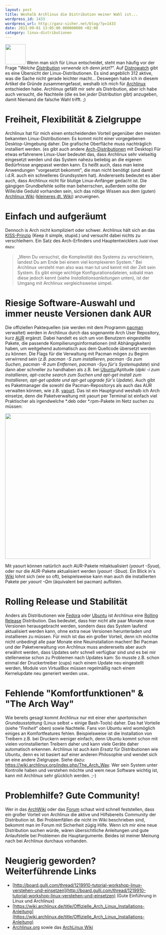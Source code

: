 ```yaml
---
layout: post
title: Weshalb Archlinux die Distribution meiner Wahl ist...
wordpress_id: 1433
wordpress_url: http://ganz-sicher.net/blog/?p=1433
date: 2011-09-01 13:05:00.000000000 +02:00
category: linux-distributionen
---
```

<img class="lefticon" src="{{site.url}}/wp-content/uploads/archlinux_small.png" alt="" width="66" height="65" />
Wenn man sich für Linux entscheidet, steht man häufig vor der Frage "<em>Welche <a href="http://de.wikipedia.org/wiki/Distribution_(Software)">Distribution</a> verwende ich denn jetzt?</em>". Auf <a href="http://www.distrowatch.com/">Distrowatch</a> gibt es eine Übersicht der Linux-Distributionen. Es sind angeblich 312 aktive, was die Sache nicht gerade leichter macht...
Deswegen habe ich in diesem Artikel die Gründe zusammengefasst, weshalb ich mich für <a href="http://www.archlinux.org/">Archlinux</a> entschieden habe. Archlinux gefällt mir sehr als Distribution, aber ich habe auch versucht, die Nachteile (die es bei <em>jeder</em> Distribution gibt) anzugeben, damit Niemand die falsche Wahl trifft. ;)
<!--more-->

Freiheit, Flexibilität &amp; Zielgruppe
=========================================
Archlinux hat für mich einen entscheidenden Vorteil gegenüber den meisten bekannten Linux-Distributionen: Es kommt nicht einer vorgegebenen Desktop-Umgebung daher. Die grafische Oberfläche muss nachträglich installiert werden. (es gibt auch andere <a href="https://wiki.archlinux.org/index.php/Arch_Based_Distributions_(Active)">Arch-Distributionen</a> mit Desktop) Für etwas erfahrenere Linux-User bedeutet das, dass Archlinux sehr vielseitig eingesetzt werden und das System nahezu beliebig an die eigenen Bedürfnisse angepasst werden kann. Es heißt auch, dass man keine Anwendungen "vorgesetzt bekommt", die man nicht benötigt (und damit i.d.R. auch ein schnelleres Grundsystem hat). Andererseits bedeutet es aber auch, dass Archlinux nicht für blutige Linux-Anfänger gedacht ist. Die gängigen Grundbefehle sollte man beherrschen, außerdem sollte der Wille/die Geduld vorhanden sein, sich das nötige Wissen aus dem (guten) <a href="https://wiki.archlinux.org/">Archlinux Wiki</a> (<a href="https://wiki.archlinux.de/">kleineres dt. Wiki</a>) anzueignen.

Einfach und aufgeräumt
=======================
Dennoch is Arch nicht kompliziert oder schwer. Archlinux hält sich an das <a href="https://wiki.archlinux.de/title/KISS-Prinzip">KISS-Prinzip</a> (Keep it simple, stupid.) und versucht dabei nichts zu verschleihern. Ein Satz des Arch-Erfinders und Hauptentwicklers <span style="font-family: sans-serif; font-size: 13px; line-height: 19px; background-color: #ffffff;">Judd Vinet dazu:</span>
> „Wenn Du versuchst, die Komplexität des Systems zu verschleiern, landest Du am Ende bei einem viel komplexeren System.“
Bei Archlinux versteht man also was man tut und kennt mit der Zeit sein System. Es gibt einige wichtige Konfigurationsdateien, sobald man diese jedoch kennt (siehe *Installationsanleitungen* unten), ist der Umgang mit Archlinux vergleichsweise simpel.

Riesige Software-Auswahl und immer neuste Versionen dank AUR
=============================================================
Die offiziellen Paktequellen (sie werden mit dem Programm <a href="https://wiki.archlinux.org/index.php/Pacman">pacman</a> verwaltet) werden in Archlinux durch das sogenannte Arch User Repository, kurz <a href="https://aur.archlinux.org/">AUR</a> ergänzt. Dabei handelt es sich um von Benutzern eingestellte Pakete, die passende Kompilierungsinformationen (mit Abhängigkeiten) haben, um weitgehend automatisch aus dem Quellcode übersetzt werden zu können.
Die Flags für die Verwaltung mit Pacman mögen zu Beginn verwirrend sein (<em>z.B. pacman -S zum installieren, pacman -Ss zum Suchen, pacman -R zum Entfernen, pacman -Syu für's Systemupdate</em>) sind dann aber schneller zu handhaben als z.B. bei <a href="http://www.ubuntu.com/">Ubuntu</a>/Aptitude (<em>dpki -i zum installieren, apt-cache search zum Suchen und apt-get install zum Installieren, apt-get update und apt-get upgrade für's Update</em>). Auch gibt es Paketmanager die sowohl die Pacman-Repositorys als auch das AUR verwalten können, wie z.B. <a href="https://wiki.archlinux.org/index.php/Yaourt">yaourt</a>. Das ist ein Hauptgrund weshalb ich Arch einsetze, denn die Paketverwaltung mit yaourt per Terminal ist einfach viel Praktischer als irgendwelche *.deb oder *.rpm-Pakete im Netz suchen zu müssen:

<a href="{{site.url}}/wp-content/uploads/terminal.jpg"><img src="{{site.url}}/wp-content/uploads/terminal.jpg" alt="" width="470" height="470" /></a>

Mit yaourt können natürlich auch AUR-Pakete mitaktualisiert (<em>yaourt -Syua</em>), oder nur die AUR-Pakete aktualisiert werden (<em>yaourt -Sbua</em>). Ein Blick in's <a href="https://wiki.archlinux.org/">Wiki</a> lohnt sich (wie so oft), beispielsweise kann man auch die installierten Pakete per <em>yaourt -Qm</em> (äquivalent bei pacman) auflisten.

Rolling Release und Stabilität
===============================
Anders als Distributionen wie <a href="http://fedoraproject.org/">Fedora</a> oder <a href="http://www.ubuntu.com/">Ubuntu</a> ist Archlinux eine <a href="http://de.wikipedia.org/wiki/Rolling_Release">Rolling Release</a> Distribution. Das bedeutet, dass hier nicht alle paar Monate neue Versionen herausgebracht werden, sondern dass das System laufend aktualisiert werden kann, ohne extra neue Versionen herunterladen und installieren zu müssen. Für mich ist das ein großer Vorteil, denn ich möchte nicht unbedingt alle paar Monate eine Neuinstallation machen! Bei Pacman und der Paketverwaltung von Archlinux muss andererseits aber auch erwähnt werden, dass Updates sehr schnell verfügbar sind und es bei mir stellenweise schon zu Problemen nach Updates kam: So musste z.B. schon einmal der Druckertreiber (cups) nach einem Update neu eingestellt werden, Module von VirtualBox müssen regelmäßig nach einem Kernelupdate neu generiert werden usw..

Fehlende "Komfortfunktionen" &amp; "The Arch Way"
=================================================
Wie bereits gesagt kommt Archlinux nur mit einer eher <em>spartanischen Grundausstattung</em> (Linux selbst + einige Bash-Tools) daher. Das hat Vorteile (siehe "<em>Freiheit</em>" oben) sowie Nachteile. Fans von Ubuntu wird womöglich einiges an Komfortfeatures fehlen. Beispielsweise ist die Installation von Treibern z.B. bei Druckern weniger einfach, denn Ubuntu kommt schon mit vielen vorinstallierten Treibern daher und kann viele Geräte daher automatisch erkennen. Archlinux ist auch <em>kein Ersatz</em> für Distributionen wie Ubuntu, denn es ist basiert auf einer anderen Philosophie und wendet sich an eine andere Zielgruppe. Siehe dazu: <a href="https://wiki.archlinux.org/index.php/The_Arch_Way">https://wiki.archlinux.org/index.php/The_Arch_Way</a>. Wer sein System unter Kontrolle haben und verstehen möchte und wem neue Software wichtig ist, kann mit Archlinux sehr glücklich werden. ;-)

Problemhilfe? Gute Community!
=============================
Wer in das <a href="https://wiki.archlinux.org/">ArchWiki</a> oder das <a href="https://bbs.archlinux.org/">Forum</a> schaut wird schnell feststellen, dass ein großer Vorteil von Archlinux die aktive und Hilfsbereits Community der Distribution ist. Bei Problemfällen die nicht im Wiki beschrieben sind, bekommt man im Forum mit Sicherheit zügig Hilfe. Wenn ich mir eine neue Distribution suchen würde, wären übersichtliche Anleitungen und gute Anlaufstelle bei Problemen die Hauptargumente. Beides ist meiner Meinung nach bei Archlinux durchaus vorhanden.

Neugierig geworden? Weiterführende Links
==========================================
* [http://board.gulli.com/thread/1219910-tutorial-workshop-linux-verstehen-und-einsetzen](http://board.gulli.com/thread/1219910-tutorial-workshop-linux-verstehen-und-einsetzen) (Gute Einführung in Linux und Archlinux)
* [https://wiki.archlinux.de/title/Offizielle_Arch_Linux_Installations-Anleitung](https://wiki.archlinux.de/title/Offizielle_Arch_Linux_Installations-Anleitung)
* [Archlinux.org](http://www.archlinux.org) sowie das [ArchLinux Wiki](https://wiki.archlinux.org/)
